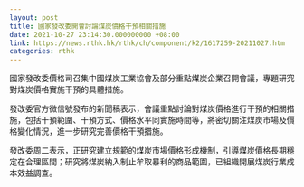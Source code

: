 ```yaml
---
layout: post
title: 國家發改委開會討論煤炭價格干預相關措施
date: 2021-10-27 23:14:30.000000000 +08:00
link: https://news.rthk.hk/rthk/ch/component/k2/1617259-20211027.htm
categories: rthk
---
```


國家發改委價格司召集中國煤炭工業協會及部分重點煤炭企業召開會議，專題研究對煤炭價格實施干預的具體措施。

發改委官方微信號發布的新聞稿表示，會議重點討論對煤炭價格進行干預的相關措施，包括干預範圍、干預方式、價格水平同實施時間等，將密切關注煤炭市場及價格變化情況，進一步研究完善價格干預措施。

發改委周二表示，正研究建立規範的煤炭市場價格形成機制，引導煤炭價格長期穩定在合理區間；研究將煤炭納入制止牟取暴利的商品範圍，已組織開展煤炭行業成本效益調查。
